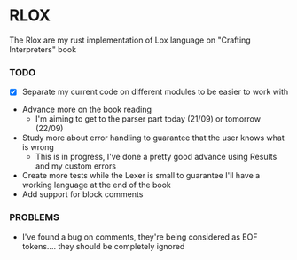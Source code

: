 # RLOX

The Rlox are my rust implementation of Lox language on "Crafting Interpreters" book

### TODO

- [x] Separate my current code on different modules to be easier to work with
- Advance more on the book reading
  - I'm aiming to get to the parser part today (21/09) or tomorrow (22/09)
- Study more about error handling to guarantee that the user knows what is wrong
  - This is in progress, I've done a pretty good advance using Results and my custom errors
- Create more tests while the Lexer is small to guarantee I'll have a working language at the end of the book
- Add support for block comments

### PROBLEMS

- I've found a bug on comments, they're being considered as EOF tokens.... they should be completely ignored